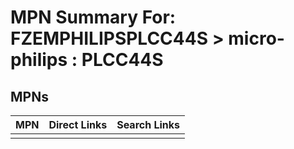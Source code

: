 



# MPN Summary For: FZEMPHILIPSPLCC44S > micro-philips : PLCC44S

## MPNs
  

|MPN|Direct Links|Search Links|
| :--- | :--- | :--- |
||||
